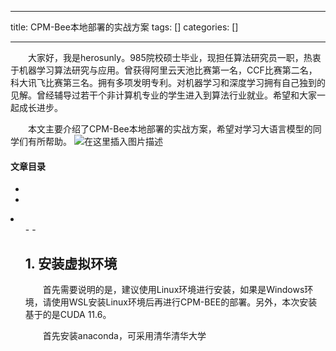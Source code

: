 
--- 
title:  CPM-Bee本地部署的实战方案 
tags: []
categories: [] 

---
  大家好，我是herosunly。985院校硕士毕业，现担任算法研究员一职，热衷于机器学习算法研究与应用。曾获得阿里云天池比赛第一名，CCF比赛第二名，科大讯飞比赛第三名。拥有多项发明专利。对机器学习和深度学习拥有自己独到的见解。曾经辅导过若干个非计算机专业的学生进入到算法行业就业。希望和大家一起成长进步。

  本文主要介绍了CPM-Bee本地部署的实战方案，希望对学习大语言模型的同学们有所帮助。 <img src="https://img-blog.csdnimg.cn/591b5c7766264f5fb4fe76f9bd091e30.png#pic_center" alt="在这里插入图片描述">



#### 文章目录

  - 
  - 
  <li>
   <ul>
    - 
    - 
   


## 1. 安装虚拟环境

  首先需要说明的是，建议使用Linux环境进行安装，如果是Windows环境，请使用WSL安装Linux环境后再进行CPM-BEE的部署。另外，本次安装基于的是CUDA 11.6。

  首先安装anaconda，可采用清华清华大学
